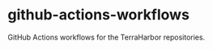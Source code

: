 # github-actions-workflows

GitHub Actions workflows for the TerraHarbor repositories.

<!-- TODO -->
